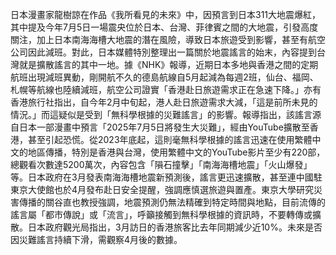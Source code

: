 日本漫畫家龍樹諒在作品《我所看見的未來》中，因預言到日本311大地震爆紅，其中提及今年7月5日一場震央位於日本、台灣、菲律賓之間的大地震，引發高度關注，加上日本南海海槽大地震的潛在風險，導致日本旅遊受到影響，甚至有航空公司因此減班。對此，日本媒體特別整理出一篇關於地震謠言的始末，內容提到台灣就是擴散謠言的其中一地。據《NHK》報導，近期日本多地與香港之間的定期航班出現減班異動，剛開航不久的德島航線自5月起減為每週2班，仙台、福岡、札幌等航線也陸續減班，航空公司證實「香港赴日旅遊需求正在急速下降。」亦有香港旅行社指出，自今年2月中旬起，港人赴日旅遊需求大減，「這是前所未見的情況。」而這疑似是受到「無科學根據的災難謠言」的影響。報導指出，該謠言源自日本一部漫畫中預言「2025年7月5日將發生大災難」，經由YouTube擴散至香港，甚至引起恐慌。從2023年底起，這則毫無科學根據的謠言迅速在使用繁體中文的地區傳播，特別是香港與台灣，使用繁體中文的YouTube影片至少有220部，總觀看次數達5200萬次，內容包含「隕石撞擊」「南海海槽地震」「火山爆發」等。日本政府在3月發表南海海槽地震新預測後，謠言更迅速擴散，甚至連中國駐東京大使館也於4月發布赴日安全提醒，強調應慎選旅遊與置產。東京大學研究災害傳播的關谷直也教授強調，地震預測仍無法精確到特定時間與地點，目前流傳的謠言屬「都市傳說」或「流言」，呼籲接觸到無科學根據的資訊時，不要轉傳或擴散。日本政府觀光局指出，3月訪日的香港旅客比去年同期減少近10%。未來是否因災難謠言持續下滑，需觀察4月後的數據。